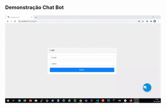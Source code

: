 ### Demonstração Chat Bot



![Chat bot](https://github.com/FATEC-SJC-NoName/front-chat-app/blob/master/ChatBot.gif)
